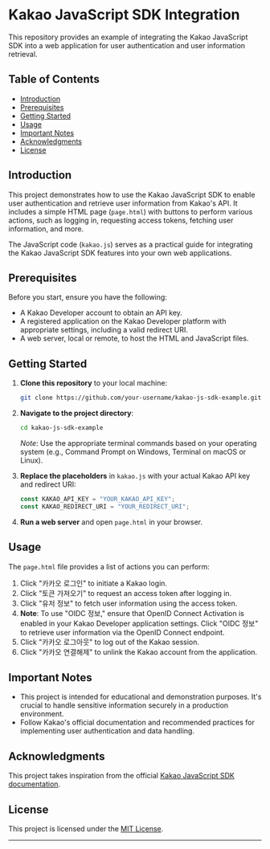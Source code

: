 # Kakao JavaScript SDK Integration

This repository provides an example of integrating the Kakao JavaScript SDK into a web application for user authentication and user information retrieval.

## Table of Contents

- [Introduction](#introduction)
- [Prerequisites](#prerequisites)
- [Getting Started](#getting-started)
- [Usage](#usage)
- [Important Notes](#important-notes)
- [Acknowledgments](#acknowledgments)
- [License](#license)

## Introduction

This project demonstrates how to use the Kakao JavaScript SDK to enable user authentication and retrieve user information from Kakao's API. It includes a simple HTML page (`page.html`) with buttons to perform various actions, such as logging in, requesting access tokens, fetching user information, and more.

The JavaScript code (`kakao.js`) serves as a practical guide for integrating the Kakao JavaScript SDK features into your own web applications.

## Prerequisites

Before you start, ensure you have the following:

- A Kakao Developer account to obtain an API key.
- A registered application on the Kakao Developer platform with appropriate settings, including a valid redirect URI.
- A web server, local or remote, to host the HTML and JavaScript files.

## Getting Started

1. **Clone this repository** to your local machine:

    ```bash
    git clone https://github.com/your-username/kakao-js-sdk-example.git
    ```

2. **Navigate to the project directory**:

    ```bash
    cd kakao-js-sdk-example
    ```

    *Note*: Use the appropriate terminal commands based on your operating system (e.g., Command Prompt on Windows, Terminal on macOS or Linux).

3. **Replace the placeholders** in `kakao.js` with your actual Kakao API key and redirect URI:

    ```javascript
    const KAKAO_API_KEY = "YOUR_KAKAO_API_KEY";
    const KAKAO_REDIRECT_URI = "YOUR_REDIRECT_URI";
    ```

4. **Run a web server** and open `page.html` in your browser.

## Usage

The `page.html` file provides a list of actions you can perform:

1. Click "카카오 로그인" to initiate a Kakao login.
2. Click "토큰 가져오기" to request an access token after logging in.
3. Click "유저 정보" to fetch user information using the access token.
4. **Note**: To use "OIDC 정보," ensure that OpenID Connect Activation is enabled in your Kakao Developer application settings. Click "OIDC 정보" to retrieve user information via the OpenID Connect endpoint.
5. Click "카카오 로그아웃" to log out of the Kakao session.
6. Click "카카오 연결해제" to unlink the Kakao account from the application.

## Important Notes

- This project is intended for educational and demonstration purposes. It's crucial to handle sensitive information securely in a production environment.
- Follow Kakao's official documentation and recommended practices for implementing user authentication and data handling.

## Acknowledgments
This project takes inspiration from the official [Kakao JavaScript SDK documentation](https://developers.kakao.com/docs/latest/en/kakaologin/js).

## License

This project is licensed under the [MIT License](LICENSE).

---
